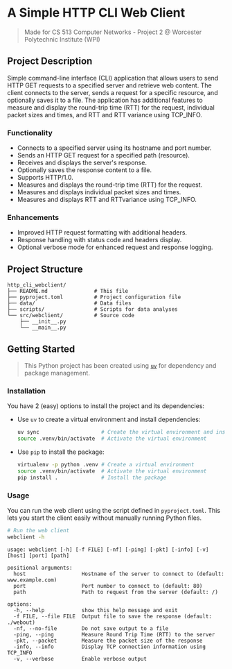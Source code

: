 # A Simple HTTP CLI Web Client

> Made for CS 513 Computer Networks - Project 2 @ Worcester Polytechnic Institute (WPI)

## Project Description

Simple command-line interface (CLI) application that allows users to send HTTP GET requests to a specified server and retrieve web content. The client connects to the server, sends a request for a specific resource, and optionally saves it to a file. The application has additional features to measure and display the round-trip time (RTT) for the request, individual packet sizes and times, and RTT and RTT variance using TCP_INFO.

### Functionality

- Connects to a specified server using its hostname and port number.
- Sends an HTTP GET request for a specified path (resource).
- Receives and displays the server's response.
- Optionally saves the response content to a file.
- Supports HTTP/1.0.
- Measures and displays the round-trip time (RTT) for the request.
- Measures and displays individual packet sizes and times.
- Measures and displays RTT and RTTvariance using TCP_INFO.

### Enhancements

- Improved HTTP request formatting with additional headers.
- Response handling with status code and headers display.
- Optional verbose mode for enhanced request and response logging.


## Project Structure

```plaintext
http_cli_webclient/
├── README.md               # This file
├── pyproject.toml          # Project configuration file
├── data/                   # Data files
├── scripts/                # Scripts for data analyses
└── src/webclient/          # Source code
    ├── __init__.py
    └── __main__.py
```

## Getting Started

> This Python project has been created using [`uv`](docs.astral.sh/uv/) for dependency and package management.

### Installation

You have 2 (easy) options to install the project and its dependencies:

- Use `uv` to create a virtual environment and install dependencies:

  ```bash
  uv sync                    # Create the virtual environment and install the package
  source .venv/bin/activate  # Activate the virtual environment
  ```

- Use `pip` to install the package:

  ```bash
  virtualenv -p python .venv # Create a virtual environment
  source .venv/bin/activate  # Activate the virtual environment
  pip install .              # Install the package
  ```

### Usage

You can run the web client using the script defined in `pyproject.toml`. This lets you start the client easily without manually running Python files.

```bash
# Run the web client
webclient -h
```

```plaintext
usage: webclient [-h] [-f FILE] [-nf] [-ping] [-pkt] [-info] [-v] [host] [port] [path]

positional arguments:
  host                  Hostname of the server to connect to (default: www.example.com)
  port                  Port number to connect to (default: 80)
  path                  Path to request from the server (default: /)

options:
  -h, --help            show this help message and exit
  -f FILE, --file FILE  Output file to save the response (default: ./webout)
  -nf, --no-file        Do not save output to a file
  -ping, --ping         Measure Round Trip Time (RTT) to the server
  -pkt, --packet        Measure the packet size of the response
  -info, --info         Display TCP connection information using TCP_INFO
  -v, --verbose         Enable verbose output
```
